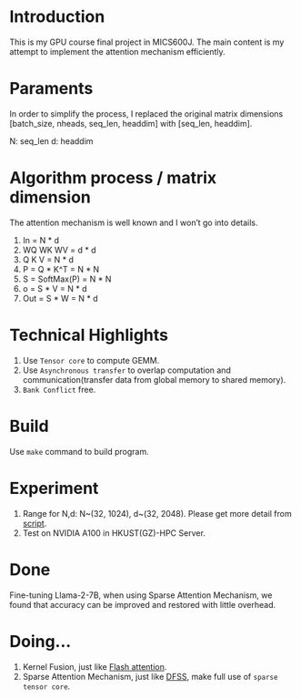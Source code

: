 # Introduction
This is my GPU course final project in MICS600J. The main content is my attempt to implement the attention mechanism efficiently.

# Paraments
In order to simplify the process, I replaced the original matrix dimensions [batch_size, nheads, seq_len, headdim] with [seq_len, headdim].

N: seq_len
d: headdim

# Algorithm process / matrix dimension 
The attention mechanism is well known and I won’t go into details.
1. In = N * d
2. WQ WK WV = d * d
3. Q K V = N * d
4. P = Q * K^T = N * N 
5. S = SoftMax(P) = N * N
6. o = S * V = N * d
6. Out = S * W = N * d

# Technical Highlights
1. Use `Tensor core` to compute GEMM.
2. Use `Asynchronous transfer` to overlap computation and communication(transfer data from global memory to shared memory).
3. `Bank Conflict` free.

# Build
Use `make` command to build program.

# Experiment
1. Range for N,d: N~(32, 1024), d~(32, 2048). Please get more detail from [script](https://github.com/xxyux/Attention/blob/main/test.sh).
2. Test on NVIDIA A100 in HKUST(GZ)-HPC Server.

# Done
Fine-tuning Llama-2-7B, when using Sparse Attention Mechanism, we found that accuracy can be improved and restored with little overhead.  

# Doing...
1. Kernel Fusion, just like [Flash attention](https://github.com/Dao-AILab/flash-attention).
2. Sparse Attention Mechanism, just like [DFSS](https://github.com/apuaaChen/DFSS/tree/main), make full use of `sparse tensor core`.

